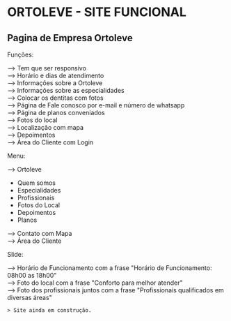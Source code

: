# ORTOLEVE - SITE FUNCIONAL

## Pagina de Empresa Ortoleve  

Funções:  

--> Tem que ser responsivo  
--> Horário e dias de atendimento  
--> Informações sobre a Ortoleve  
--> Informações sobre as especialidades  
--> Colocar os dentitas com fotos  
--> Página de Fale conosco por e-mail e número de whatsapp  
--> Página de planos conveniados  
--> Fotos do local  
--> Localização com mapa    
--> Depoimentos  
--> Área do Cliente com Login  

Menu:  

--> Ortoleve  
- Quem somos
- Especialidades  
- Profissionais  
- Fotos do Local  
- Depoimentos  
- Planos  

--> Contato com Mapa  
--> Área do Cliente

Slide:  

--> Horário de Funcionamento com a frase "Horário de Funcionamento: 08h00 as 18h00"  
--> Foto do local com a frase "Conforto para melhor atender"  
--> Foto dos profissionais juntos com a frase "Profissionais qualificados em diversas áreas"  

	> Site ainda em construção.  